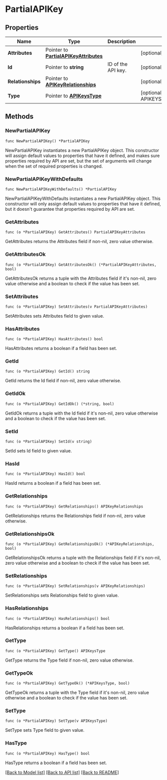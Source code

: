 # PartialAPIKey

## Properties

| Name              | Type                                                                 | Description        | Notes                                        |
| ----------------- | -------------------------------------------------------------------- | ------------------ | -------------------------------------------- |
| **Attributes**    | Pointer to [**PartialAPIKeyAttributes**](PartialAPIKeyAttributes.md) |                    | [optional]                                   |
| **Id**            | Pointer to **string**                                                | ID of the API key. | [optional]                                   |
| **Relationships** | Pointer to [**APIKeyRelationships**](APIKeyRelationships.md)         |                    | [optional]                                   |
| **Type**          | Pointer to [**APIKeysType**](APIKeysType.md)                         |                    | [optional] [default to APIKEYSTYPE_API_KEYS] |

## Methods

### NewPartialAPIKey

`func NewPartialAPIKey() *PartialAPIKey`

NewPartialAPIKey instantiates a new PartialAPIKey object.
This constructor will assign default values to properties that have it defined,
and makes sure properties required by API are set, but the set of arguments
will change when the set of required properties is changed.

### NewPartialAPIKeyWithDefaults

`func NewPartialAPIKeyWithDefaults() *PartialAPIKey`

NewPartialAPIKeyWithDefaults instantiates a new PartialAPIKey object.
This constructor will only assign default values to properties that have it defined,
but it doesn't guarantee that properties required by API are set.

### GetAttributes

`func (o *PartialAPIKey) GetAttributes() PartialAPIKeyAttributes`

GetAttributes returns the Attributes field if non-nil, zero value otherwise.

### GetAttributesOk

`func (o *PartialAPIKey) GetAttributesOk() (*PartialAPIKeyAttributes, bool)`

GetAttributesOk returns a tuple with the Attributes field if it's non-nil, zero value otherwise
and a boolean to check if the value has been set.

### SetAttributes

`func (o *PartialAPIKey) SetAttributes(v PartialAPIKeyAttributes)`

SetAttributes sets Attributes field to given value.

### HasAttributes

`func (o *PartialAPIKey) HasAttributes() bool`

HasAttributes returns a boolean if a field has been set.

### GetId

`func (o *PartialAPIKey) GetId() string`

GetId returns the Id field if non-nil, zero value otherwise.

### GetIdOk

`func (o *PartialAPIKey) GetIdOk() (*string, bool)`

GetIdOk returns a tuple with the Id field if it's non-nil, zero value otherwise
and a boolean to check if the value has been set.

### SetId

`func (o *PartialAPIKey) SetId(v string)`

SetId sets Id field to given value.

### HasId

`func (o *PartialAPIKey) HasId() bool`

HasId returns a boolean if a field has been set.

### GetRelationships

`func (o *PartialAPIKey) GetRelationships() APIKeyRelationships`

GetRelationships returns the Relationships field if non-nil, zero value otherwise.

### GetRelationshipsOk

`func (o *PartialAPIKey) GetRelationshipsOk() (*APIKeyRelationships, bool)`

GetRelationshipsOk returns a tuple with the Relationships field if it's non-nil, zero value otherwise
and a boolean to check if the value has been set.

### SetRelationships

`func (o *PartialAPIKey) SetRelationships(v APIKeyRelationships)`

SetRelationships sets Relationships field to given value.

### HasRelationships

`func (o *PartialAPIKey) HasRelationships() bool`

HasRelationships returns a boolean if a field has been set.

### GetType

`func (o *PartialAPIKey) GetType() APIKeysType`

GetType returns the Type field if non-nil, zero value otherwise.

### GetTypeOk

`func (o *PartialAPIKey) GetTypeOk() (*APIKeysType, bool)`

GetTypeOk returns a tuple with the Type field if it's non-nil, zero value otherwise
and a boolean to check if the value has been set.

### SetType

`func (o *PartialAPIKey) SetType(v APIKeysType)`

SetType sets Type field to given value.

### HasType

`func (o *PartialAPIKey) HasType() bool`

HasType returns a boolean if a field has been set.

[[Back to Model list]](../README.md#documentation-for-models) [[Back to API list]](../README.md#documentation-for-api-endpoints) [[Back to README]](../README.md)
